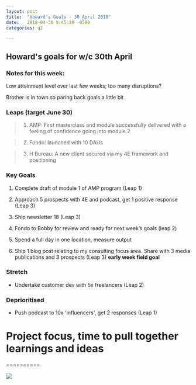 ```yaml
---
layout: post
title:  "Howard's Goals - 30 April 2018"
date:   2018-04-30 9:45:29 -0500
categories: q2

---
```


## Howard's goals for w/c 30th April
  
  
### Notes for this week:
Low attainment level over last few weeks; too many disruptions?

Brother is in town so paring back goals a little bit


### Leaps (target June 30)

> 1. AMP: First masterclass and module successfully delivered with a feeling of confidence going into module 2

> 2. Fondo: launched with 10 DAUs

> 3. H Bureau: A new client secured via my 4E framework and positioning

  
### Key Goals

1. Complete draft of module 1 of AMP program (Leap 1)

2. Approach 5 prospects with 4E and podcast, get 1 positive response (Leap 3)

3. Ship newsletter 18 (Leap 3)

4. Fondo to Bobby for review and ready for next week’s goals (leap 2) 

5. Spend a full day in one location, measure output

6. Ship 1 blog post relating to my consulting focus area. Share with 3 media publications and 3 prospects (Leap 3) **early week field goal **



### Stretch

- Undertake customer dev with 5x freelancers (Leap 2)



### Deprioritised

- Push podcast to 10x 'influencers', get 2 responses (Leap 1)



# Project focus, time to pull together learnings and ideas
==========

![](https://media.giphy.com/media/J8jdRmc2dWLXW/giphy.gif)
